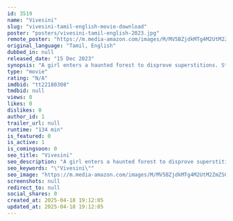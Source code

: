 ```yaml
---
id: 3519
name: "Vivesini"
slug: "vivesini-tamil-english-movie-download"
poster: "posters/vivesini-tamil-english-2023.jpg"
remote_poster: "https://m.media-amazon.com/images/M/MV5BZjdkMTg4M2UtM2ZmZS00NTM4LTk5ZGYtNzIwYTQ2NDgwYzhjXkEyXkFqcGc@._V1_SX300.jpg"
original_language: "Tamil, English"
dubbed_in: null
released_date: "15 Dec 2023"
synopsis: "A girl enters a haunted forest to disprove superstitions. Strange events make her doubt her beliefs. She investigates the mysteries with friends and a spirit, unintentionally causing social change."
type: "movie"
rating: "N/A"
imdbid: "tt22180308"
tmdbid: null
views: 0
likes: 0
dislikes: 0
author_id: 1
trailer_url: null
runtime: "134 min"
is_featured: 0
is_active: 1
is_comingsoon: 0
seo_title: "Vivesini"
seo_description: "A girl enters a haunted forest to disprove superstitions. Strange events make her doubt her beliefs. She investigates the mysteries with friends and a spirit, unintentionally causing social change."
seo_keywords: "\"Vivesini\""
seo_image: "https://m.media-amazon.com/images/M/MV5BZjdkMTg4M2UtM2ZmZS00NTM4LTk5ZGYtNzIwYTQ2NDgwYzhjXkEyXkFqcGc@._V1_SX300.jpg"
screenshots: null
redirect_to: null
social_shares: 0
created_at: 2025-04-18 19:12:05
updated_at: 2025-04-18 19:12:05
---
```


